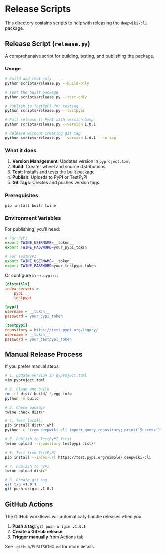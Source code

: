 # Release Scripts

This directory contains scripts to help with releasing the `deepwiki-cli` package.

## Release Script (`release.py`)

A comprehensive script for building, testing, and publishing the package.

### Usage

```bash
# Build and test only
python scripts/release.py --build-only

# Test the built package
python scripts/release.py --test-only

# Publish to TestPyPI for testing
python scripts/release.py --testpypi

# Full release to PyPI with version bump
python scripts/release.py --version 1.0.1

# Release without creating git tag
python scripts/release.py --version 1.0.1 --no-tag
```

### What it does

1. **Version Management**: Updates version in `pyproject.toml`
2. **Build**: Creates wheel and source distributions
3. **Test**: Installs and tests the built package
4. **Publish**: Uploads to PyPI or TestPyPI
5. **Git Tags**: Creates and pushes version tags

### Prerequisites

```bash
pip install build twine
```

### Environment Variables

For publishing, you'll need:

```bash
# For PyPI
export TWINE_USERNAME=__token__
export TWINE_PASSWORD=your_pypi_token

# For TestPyPI  
export TWINE_USERNAME=__token__
export TWINE_PASSWORD=your_testpypi_token
```

Or configure in `~/.pypirc`:

```ini
[distutils]
index-servers =
    pypi
    testpypi

[pypi]
username = __token__
password = your_pypi_token

[testpypi]
repository = https://test.pypi.org/legacy/
username = __token__
password = your_testpypi_token
```

## Manual Release Process

If you prefer manual steps:

```bash
# 1. Update version in pyproject.toml
vim pyproject.toml

# 2. Clean and build
rm -rf dist/ build/ *.egg-info
python -m build

# 3. Check package
twine check dist/*

# 4. Test locally
pip install dist/*.whl
python -c "from deepwiki_cli import query_repository; print('Success')"

# 5. Publish to TestPyPI first
twine upload --repository testpypi dist/*

# 6. Test from TestPyPI
pip install --index-url https://test.pypi.org/simple/ deepwiki-cli

# 7. Publish to PyPI
twine upload dist/*

# 8. Create git tag
git tag v1.0.1
git push origin v1.0.1
```

## GitHub Actions

The GitHub workflows will automatically handle releases when you:

1. **Push a tag**: `git push origin v1.0.1`
2. **Create a GitHub release**
3. **Trigger manually** from Actions tab

See `.github/PUBLISHING.md` for more details.
